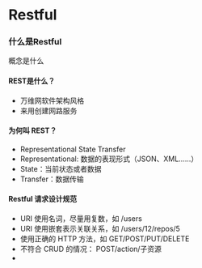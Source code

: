 # Restful



### 什么是Restful

概念是什么

#### REST是什么？

- 万维网软件架构风格
- 来用创建网路服务

#### 为何叫 REST？

- Representational State Transfer
- Representational: 数据的表现形式（JSON、XML......）
- State：当前状态或者数据
- Transfer：数据传输



#### Restful 请求设计规范

- URI 使用名词，尽量用复数，如 /users
- URI 使用嵌套表示关联关系，如 /users/12/repos/5
- 使用正确的 HTTP 方法，如 GET/POST/PUT/DELETE
- 不符合 CRUD 的情况： POST/action/子资源
- 
